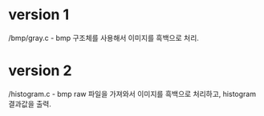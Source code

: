 # version 1

/bmp/gray.c
    - bmp 구조체를 사용해서 이미지를 흑백으로 처리. 

# version 2
/histogram.c
    - bmp raw 파일을 가져와서 이미지를 흑백으로 처리하고, histogram 결과값을 출력. 